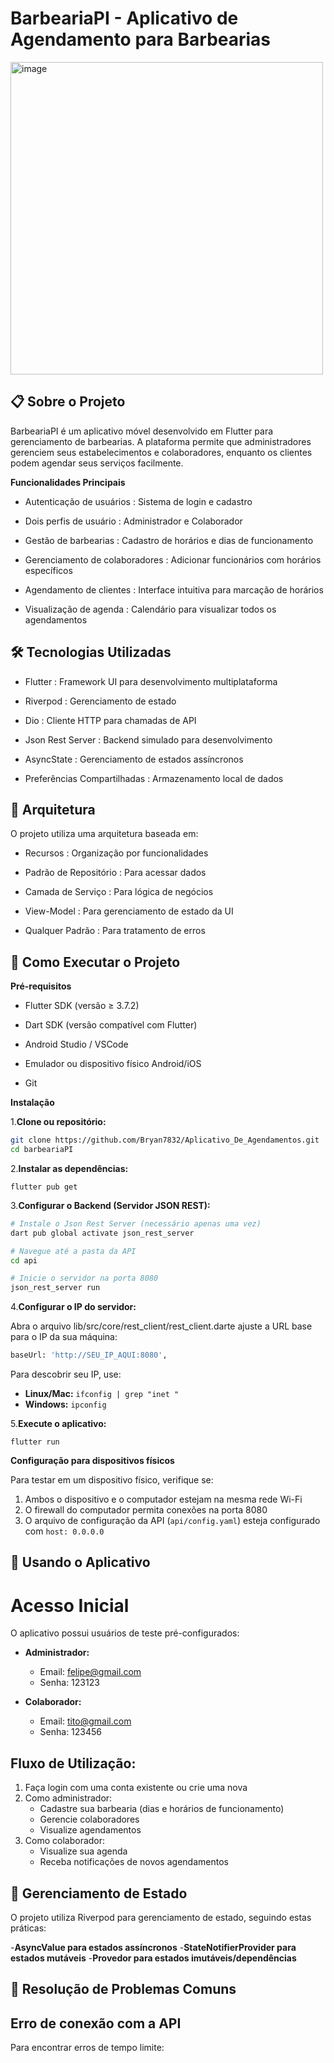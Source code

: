 # BarbeariaPI - Aplicativo de Agendamento para Barbearias
<img width="500" height="500" alt="image" src="https://github.com/user-attachments/assets/fd4d052d-e0fb-483e-994f-63b72dca6f76" />

📋 Sobre o Projeto
---
BarbeariaPI é um aplicativo móvel desenvolvido em Flutter para gerenciamento de barbearias. A plataforma permite que administradores gerenciem seus estabelecimentos e colaboradores, enquanto os clientes podem agendar seus serviços facilmente.

**Funcionalidades Principais**
  - Autenticação de usuários : Sistema de login e cadastro

  - Dois perfis de usuário : Administrador e Colaborador

  - Gestão de barbearias : Cadastro de horários e dias de funcionamento

  - Gerenciamento de colaboradores : Adicionar funcionários com horários específicos

  - Agendamento de clientes : Interface intuitiva para marcação de horários

  - Visualização de agenda : Calendário para visualizar todos os agendamentos

🛠️ Tecnologias Utilizadas
---
 - Flutter : Framework UI para desenvolvimento multiplataforma

 - Riverpod : Gerenciamento de estado

 - Dio : Cliente HTTP para chamadas de API

 - Json Rest Server : Backend simulado para desenvolvimento

 - AsyncState : Gerenciamento de estados assíncronos

 - Preferências Compartilhadas : Armazenamento local de dados

📐 Arquitetura
---
O projeto utiliza uma arquitetura baseada em:

  - Recursos : Organização por funcionalidades

  - Padrão de Repositório : Para acessar dados

  - Camada de Serviço : Para lógica de negócios

  - View-Model : Para gerenciamento de estado da UI

  - Qualquer Padrão : Para tratamento de erros

🚀 Como Executar o Projeto
---
 **Pré-requisitos**

  - Flutter SDK (versão ≥ 3.7.2)

  - Dart SDK (versão compatível com Flutter)

  - Android Studio / VSCode

  - Emulador ou dispositivo físico Android/iOS

  - Git

**Instalação**

1.**Clone ou repositório:**

```bash
git clone https://github.com/Bryan7832/Aplicativo_De_Agendamentos.git
cd barbeariaPI
```

2.**Instalar as dependências:**
```
flutter pub get
```
3.**Configurar o Backend (Servidor JSON REST):**
```bash
# Instale o Json Rest Server (necessário apenas uma vez)
dart pub global activate json_rest_server

# Navegue até a pasta da API
cd api

# Inicie o servidor na porta 8080
json_rest_server run
```
4.**Configurar o IP do servidor:**

Abra o arquivo lib/src/core/rest_client/rest_client.darte ajuste a URL base para o IP da sua máquina:
```bash
baseUrl: 'http://SEU_IP_AQUI:8080',
```
Para descobrir seu IP, use:

- **Linux/Mac:** `ifconfig | grep "inet "`
- **Windows:** `ipconfig`

5.**Execute o aplicativo:**

```
flutter run
```
**Configuração para dispositivos físicos**

Para testar em um dispositivo físico, verifique se:
1. Ambos o dispositivo e o computador estejam na mesma rede Wi-Fi  
2. O firewall do computador permita conexões na porta 8080  
3. O arquivo de configuração da API (`api/config.yaml`) esteja configurado com `host: 0.0.0.0`

📱 Usando o Aplicativo
---
# Acesso Inicial

O aplicativo possui usuários de teste pré-configurados:

- **Administrador:**
  - Email: felipe@gmail.com  
  - Senha: 123123

- **Colaborador:**
  - Email: tito@gmail.com  
  - Senha: 123456

## Fluxo de Utilização:
1. Faça login com uma conta existente ou crie uma nova
2. Como administrador:
   - Cadastre sua barbearia (dias e horários de funcionamento)
   - Gerencie colaboradores
   - Visualize agendamentos
3. Como colaborador:
   - Visualize sua agenda
   - Receba notificações de novos agendamentos

🔄 Gerenciamento de Estado
---
O projeto utiliza Riverpod para gerenciamento de estado, seguindo estas práticas:

-**AsyncValue para estados assíncronos**
-**StateNotifierProvider para estados mutáveis**
-**Provedor para estados imutáveis/dependências**

🔧 Resolução de Problemas Comuns
---
## Erro de conexão com a API

Para encontrar erros de tempo limite:
